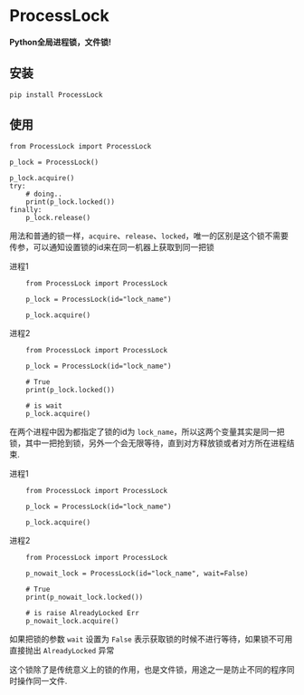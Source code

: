 # ProcessLock

**Python全局进程锁，文件锁!**

## 安装

    pip install ProcessLock

## 使用

    from ProcessLock import ProcessLock

    p_lock = ProcessLock()

    p_lock.acquire()
    try:
        # doing..
        print(p_lock.locked())
    finally:
        p_lock.release()

用法和普通的锁一样，`acquire`、`release`、`locked`，唯一的区别是这个锁不需要传参，可以通知设置锁的id来在同一机器上获取到同一把锁

进程1
```
    from ProcessLock import ProcessLock

    p_lock = ProcessLock(id="lock_name")

    p_lock.acquire()
```

进程2
```
    from ProcessLock import ProcessLock

    p_lock = ProcessLock(id="lock_name")

    # True
    print(p_lock.locked())

    # is wait
    p_lock.acquire()
```

在两个进程中因为都指定了锁的id为 `lock_name`，所以这两个变量其实是同一把锁，其中一把抢到锁，另外一个会无限等待，直到对方释放锁或者对方所在进程结束.

进程1
```
    from ProcessLock import ProcessLock

    p_lock = ProcessLock(id="lock_name")

    p_lock.acquire()
```

进程2
```
    from ProcessLock import ProcessLock

    p_nowait_lock = ProcessLock(id="lock_name", wait=False)

    # True
    print(p_nowait_lock.locked())

    # is raise AlreadyLocked Err
    p_nowait_lock.acquire()
```

如果把锁的参数 `wait` 设置为 `False` 表示获取锁的时候不进行等待，如果锁不可用直接抛出 `AlreadyLocked` 异常

这个锁除了是传统意义上的锁的作用，也是文件锁，用途之一是防止不同的程序同时操作同一文件.